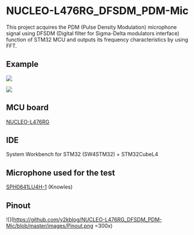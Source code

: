 # NUCLEO-L476RG_DFSDM_PDM-Mic
This project acquires the PDM (Pulse Density Modulation) microphone signal using DFSDM (Digital filter for Sigma-Delta modulators interface) function of STM32 MCU and outputs its frequency characteristics by using FFT.

## Example
![](https://github.com/y2kblog/NUCLEO-L476RG_DFSDM_PDM-Mic/blob/master/images/FrequencyResponse2.png)

![](https://github.com/y2kblog/NUCLEO-L476RG_DFSDM_PDM-Mic/blob/master/images/FrequencyResponse1.png)


## MCU board
[NUCLEO-L476RG](http://www.st.com/en/evaluation-tools/nucleo-l476rg.html)


## IDE
System Workbench for STM32 (SW4STM32) + STM32CubeL4


## Microphone used for the test
[SPH0641LU4H-1](http://www.mouser.com/ProductDetail/Knowles/SPH0641LU4H-1/) (Knowles)


## Pinout
![](https://github.com/y2kblog/NUCLEO-L476RG_DFSDM_PDM-Mic/blob/master/images/Pinout.png =300x)

